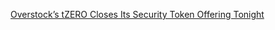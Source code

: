 [Overstock’s tZERO Closes Its Security Token Offering Tonight](https://cointelegraph.com/news/overstocks-tzero-closes-its-security-token-offering-tonight)